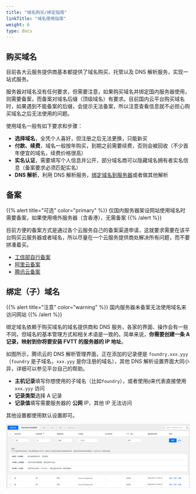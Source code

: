 ```yaml
---
title: "域名购买/绑定指南"
linkTitle: "域名使用指南"
weight: 6
type: docs
---
```


## 购买域名
目前各大云服务提供商基本都提供了域名购买、托管以及 DNS 解析服务，实现一站式服务。

服务器对域名没有任何要求，但需要注意，如果购买域名并绑定国内服务器使用，则需要备案，而备案对域名后缀（顶级域名）有要求。目前国内云平台购买域名时，如果遇到不能备案的后缀，会提示无法备案，所以注意查看信息就不必担心购买域名之后无法使用的问题。

使用域名一般有如下要求和步骤：
- **选择域名**，全凭个人喜好，但注册之后无法更换，只能新买
- **付款、续费**，域名一般按年购买，到期之前需要续费，否则会被回收（不少首年便宜的域名，续费价格很高）
- **实名认证**，需要填写个人信息并公开，部分域名商可以隐藏域名拥有者实名信息（备案要求必须匹配实名）
- **DNS 解析**，利用 DNS 解析服务，[绑定域名到服务器](#绑定子域名)或者做其他解析

## 备案

{{% alert title="可选" color="primary" %}}
仅国内服务器架设网站使用域名时需要备案，如果使用境外服务器（含香港），无需备案
{{% /alert %}}

目前方便的备案方式是通过各个云服务自己的备案渠道申请，这就要求需要在该平台购买云服务器或者域名，所以尽量在一个云服务提供商处解决所有问题，而不要拼凑着买。

- [工信部自行备案](http://beian.miit.gov.cn/)
- [阿里云备案](https://beian.aliyun.com/)
- [腾讯云备案](https://cloud.tencent.com/product/ba)

## 绑定（子）域名

{{% alert title="注意" color="warning" %}}
国内服务器未备案无法使用域名来访问网站
{{% /alert %}}

绑定域名依赖于购买域名的域名提供商和 DNS 服务，各家的界面、操作会有一些不同，但域名的基本管理方式和相关术语是一致的。简单来说，**你需要创建一条 A 记录，映射到你将要安装 FVTT 的服务器的 IP 地址**。

如图所示，腾讯云的 DNS 解析管理界面，正在添加的记录便是 `foundry.xxx.yyy`（`foundry` 是子域名，`xxx.yyy` 是你注册的域名），其他 DNS 解析设置界面大同小异，详细可以参见平台自己的帮助。

- **主机记录**填写你想使用的子域名（比如`foundry`），或者使用`@`来代表直接使用 `xxx.yyy` 访问
- **记录类型**选择 A 记录
- **记录值**填写需要服务器的 **公网** IP，其他 IP 无法访问

其他设置都使用默认设置即可。

![](/images/deployment/domain-name.png)
